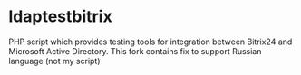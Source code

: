 # ldaptestbitrix
PHP script which provides testing tools for integration between Bitrix24 and Microsoft Active Directory. This fork contains fix to support Russian language (not my script)
